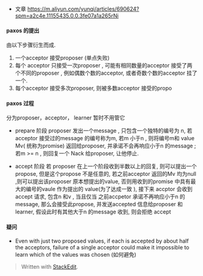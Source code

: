 * 文章
https://m.aliyun.com/yunqi/articles/690624?spm=a2c4e.11155435.0.0.3fe07a1a265rNi

#### paxos 的提出
由以下步骤衍生而成. 
1. 一个acceptor 接受proposer (单点失败)
2. 每个 acceptor 只接受一次proposer , 可能有相同数量的acceptor 接受了两个不同的proposer , 例如偶数个数的acceptor, 或者奇数个数的acceptor 挂了一个.
3. 每个acceptor  接受多次proposer, 则被多数acceptor 接受的propo

#### paxos 过程
分为proposer，acceptor， learner 暂时不用管它

* prepare 阶段
proposer  发出一个message , 只包含一个独特的编号为 n, 若acceptor 接受过的message 的编号称为m, 若m 小于n , 则将编号m和 value Mv( 统称为promise) 返回给proposer, 并承诺不会再响应小于n 的message ; 若m >= n , 则回复一个 Nack 给proposer, 让他停止.

* accept 阶段
若 proposer 在上一个阶段收到半数以上的回复, 则可以提出一个propose, 但是这个propose 不是任意的, 若之前acceptor 返回的Mv 均为null ,则可以提出该proposer 原本想提出的value, 否则用收到的promise 中具有最大的编号的vaule 作为提出的 value(为了达成一致 ), 接下来 accptor 会收到 accept 请求, 包含n 和v , 当且仅当 之前accpetor 承诺不再响应小于n 的message, 那么会接受此propose, 并发送accepted 信息给proposer 和learner, 假设此时有其他大于n 的message 收到, 则会拒绝 accept

#### 疑问
* Even with just two proposed values, if each is accepted by
about half the acceptors, failure of a single acceptor could make it impossible to learn which of the values was chosen (如何避免)

> Written with [StackEdit](https://stackedit.io/).
<!--stackedit_data:
eyJoaXN0b3J5IjpbMzA5MjEwNzYsMjExMDQwMDA5MiwtMTEzOD
c4NDM2OCwzMzI5NzkwNywxODAxNDkxNDE3LDYxOTAzNTUyOCwx
Nzc3NTIxMzM3LDIxMjY0MjgwMjUsLTIwNjUxMTA0ODYsLTExMD
E4OTAwMDcsNzM3NzQ4NDcwLDU2NDIzODE3LDQ4MzUyODYwNiwt
MTY5MjU0Nzg2MSwtMTI2NTgxNzg0NywyNTI0OTE0NjgsLTY3MT
UyODUxLDI2MDk0MTc3LC0xODgzNTczNTU5LC0yMTE2MTIxNDM3
XX0=
-->
